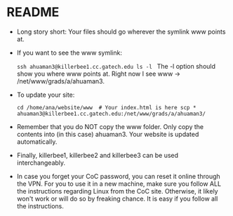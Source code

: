 README
======

* Long story short: Your files should go wherever the symlink www points at.
* If you want to see the www symlink:

  ``
  ssh ahuaman3@killerbee1.cc.gatech.edu
  ls -l 
  ``
  The -l option should show you where www points at. Right now I see www -> /net/www/grads/a/ahuaman3.

* To update your site:

   ``cd /home/ana/website/www  # Your index.html is here
     scp * ahuaman3@killerbee1.cc.gatech.edu:/net/www/grads/a/ahuaman3/
   ``    
* Remember that you do NOT copy the www folder. Only copy the contents into (in this case) ahuaman3. 
  Your website is updated automatically.

* Finally, killerbee1, killerbee2 and killerbee3 can be used interchangeably.
* In case you forget your CoC password, you can reset it online through the VPN. For you to use it in a
  new machine, make sure you follow ALL the instructions regarding Linux from the CoC site. Otherwise, it 
  likely won't work or will do so by freaking chance. It is easy if you follow all the instructions.
